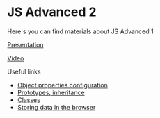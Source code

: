 # JS Advanced 2

Here's you can find materials about JS Advanced 1


[Presentation](https://docs.google.com/presentation/d/19BwqicMNd_0DE7ocyNOv7vhU7ZlLtOZa-Rf1Ag_C8i0/edit?usp=sharing)

[Video](https://drive.google.com/file/d/1Aqnuxz6FzHcE7XhBw7kw1bUNnTfp-wRF/view?usp=sharing)


Useful links
* [Object properties configuration](https://javascript.info/object-properties)
* [Prototypes, inheritance](https://javascript.info/prototypes)
* [Classes](https://javascript.info/classes)
* [Storing data in the browser](https://javascript.info/data-storage)
